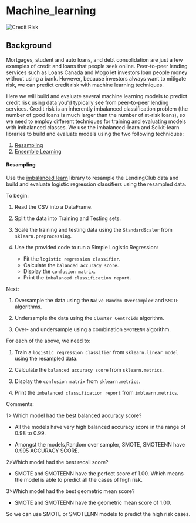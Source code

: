 # Machine_learning

![Credit Risk](Images/credit-risk.jpg)

## Background

Mortgages, student and auto loans, and debt consolidation are just a few examples of credit and loans that people seek online. Peer-to-peer lending services such as Loans Canada and Mogo let investors loan people money without using a bank. However, because investors always want to mitigate risk, we can predict credit risk with machine learning techniques.

Here we will build and evaluate several machine learning models to predict credit risk using data you'd typically see from peer-to-peer lending services. Credit risk is an inherently imbalanced classification problem (the number of good loans is much larger than the number of at-risk loans), so we need to employ different techniques for training and evaluating models with imbalanced classes. We use the imbalanced-learn and Scikit-learn libraries to build and evaluate models using the two following techniques:

1. [Resampling](#Resampling)
2. [Ensemble Learning](#Ensemble-Learning)

#### Resampling

Use the [imbalanced learn](https://imbalanced-learn.readthedocs.io) library to resample the LendingClub data and build and evaluate logistic regression classifiers using the resampled data.

To begin:

1. Read the CSV into a DataFrame.

2. Split the data into Training and Testing sets.

3. Scale the training and testing data using the `StandardScaler` from `sklearn.preprocessing`.

4. Use the provided code to run a Simple Logistic Regression:
    * Fit the `logistic regression classifier`.
    * Calculate the `balanced accuracy score`.
    * Display the `confusion matrix`.
    * Print the `imbalanced classification report`.

Next:

1. Oversample the data using the `Naive Random Oversampler` and `SMOTE` algorithms.

2. Undersample the data using the `Cluster Centroids` algorithm.

3. Over- and undersample using a combination `SMOTEENN` algorithm.


For each of the above, we need to:

1. Train a `logistic regression classifier` from `sklearn.linear_model` using the resampled data.

2. Calculate the `balanced accuracy score` from `sklearn.metrics`.

3. Display the `confusion matrix` from `sklearn.metrics`.

4. Print the `imbalanced classification report` from `imblearn.metrics`.

Comments:
<p> 1> Which model had the best balanced accuracy score?

- All the models have very high balanced accuracy score in the range of 0.98 to 0.99.

- Amongst the models,Random over sampler, SMOTE, SMOTEENN have 0.995 ACCURACY SCORE.

<p> 2>Which model had the best recall score?

- SMOTE and SMOTEENN have the perfect score of 1.00. Which means the model is able to predict all the cases of high risk.

<p> 3>Which model had the best geometric mean score?

- SMOTE and SMOTEENN have the geometric mean score of 1.00.

So we can use SMOTE or SMOTEENN models to predict the high risk cases.
